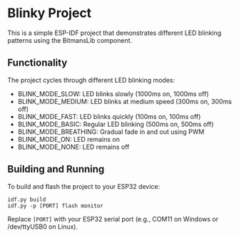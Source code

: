 # Blinky Project

This is a simple ESP-IDF project that demonstrates different LED blinking patterns using the BitmansLib component.

## Functionality

The project cycles through different LED blinking modes:
- BLINK_MODE_SLOW: LED blinks slowly (1000ms on, 1000ms off)
- BLINK_MODE_MEDIUM: LED blinks at medium speed (300ms on, 300ms off)
- BLINK_MODE_FAST: LED blinks quickly (100ms on, 100ms off)
- BLINK_MODE_BASIC: Regular LED blinking (500ms on, 500ms off)
- BLINK_MODE_BREATHING: Gradual fade in and out using PWM
- BLINK_MODE_ON: LED remains on
- BLINK_MODE_NONE: LED remains off

## Building and Running

To build and flash the project to your ESP32 device:
```
idf.py build
idf.py -p [PORT] flash monitor
```

Replace `[PORT]` with your ESP32 serial port (e.g., COM11 on Windows or /dev/ttyUSB0 on Linux).
